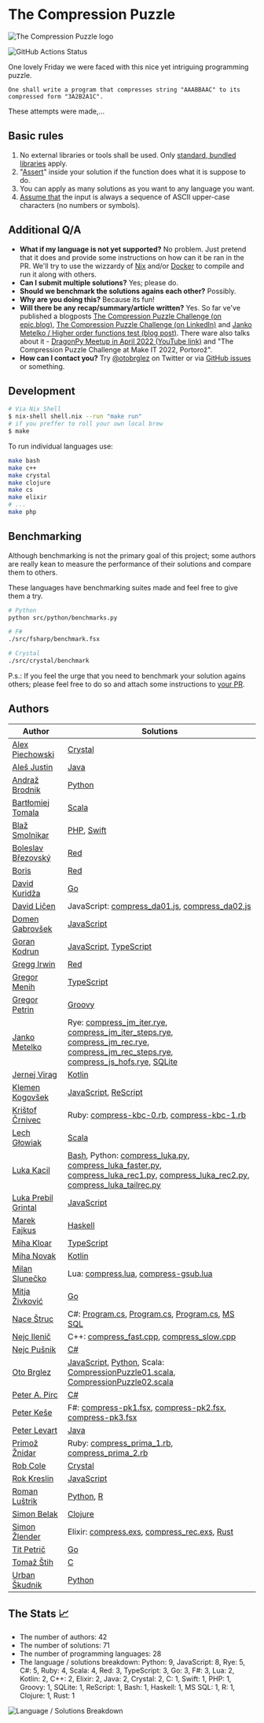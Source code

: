 # The Compression Puzzle

![The Compression Puzzle logo](./compression-puzzle.png)

![GitHub Actions Status](https://github.com/otobrglez/compression-puzzle/actions/workflows/test.yml/badge.svg)

One lovely Friday we were faced with this nice yet intriguing programming puzzle.

```
One shall write a program that compresses string "AAABBAAC" to its compressed form "3A2B2A1C".
```

These attempts were made,...

## Basic rules

1. No external libraries or tools shall be used. Only [standard, bundled libraries](https://en.wikipedia.org/wiki/Standard_library) apply.
2. "[Assert](https://en.wikipedia.org/wiki/Assertion_(software_development))" inside your solution if the function does what it is suppose to do.
3. You can apply as many solutions as you want to any language you want.
4. [Assume that](https://github.com/otobrglez/compression-puzzle/issues/29) the input is always a sequence of ASCII upper-case characters (no numbers or symbols).

## Additional Q/A

- **What if my language is not yet supported?** No problem. Just pretend that it does and provide some instructions on how can it be ran in the PR. We'll try to use the wizzardy of [Nix](https://nixos.org/) and/or [Docker](https://www.docker.com/) to compile and run it along with others.
- **Can I submit multiple solutions?**
Yes; please do.
- **Should we benchmark the solutions agains each other?**
Possibly.
- **Why are you doing this?**
Because its fun!
- **Will there be any recap/summary/article written?**
Yes. So far ve've published a blogposts [The Compression Puzzle Challenge (on epic.blog)](https://epic.blog/programming/2022/03/04/compression-puzzle.html), [The Compression Puzzle Challenge (on LinkedIn)](https://www.linkedin.com/pulse/compression-puzzle-challenge-oto-brglez/) and [Janko Metelko / Higher order functions test (blog post)](https://ryelang.blogspot.com/2022/02/higher-order-functions-test.html). 
There ware also talks about it - [DragonPy Meetup in April 2022 (YouTube link)](https://www.youtube.com/watch?v=eDdlsCM6ZbA) and "The Compression Puzzle Challenge at Make IT 2022, Portorož".
- **How can I contact you?**
Try [@otobrglez](https://twitter.com/otobrglez) on Twitter or via [GitHub issues](https://github.com/otobrglez/compression-puzzle/issues) or something.

## Development

```bash
# Via Nix Shell
$ nix-shell shell.nix --run "make run"
# if you preffer to roll your own local brew
$ make
```

To run individual languages use:

```bash
make bash
make c++
make crystal
make clojure
make cs
make elixir
# ...
make php
```

## Benchmarking

Although benchmarking is not the primary goal of this project; some authors are really kean to measure the performance of their solutions and compare them to others.

These languages have benchmarking suites made and feel free to give them a try.

```bash
# Python
python src/python/benchmarks.py

# F#
./src/fsharp/benchmark.fsx

# Crystal
./src/crystal/benchmark
```

P.s.: If you feel the urge that you need to benchmark your solution agains others; please feel free to do so and attach some instructions to [your PR](https://github.com/otobrglez/compression-puzzle/pulls).

## Authors

| Author | Solutions |
| --- | --- |
|[Alex Piechowski](https://github.com/grepsedawk) | [Crystal](src/crystal/compress_lexer.cr)|
|[Aleš Justin](https://github.com/alesj) | [Java](src/java/Compression.java)|
|[Andraž Brodnik](http://github.com/brodul) | [Python](src/python/compress_brodul.py)|
|[Bartłomiej Tomala](https://github.com/btomala) | [Scala](src/scala/CompressionPuzzle03.scala)|
|[Blaž Smolnikar](https://github.com/GrandFelix) | [PHP](src/php/compress_grandfelix.php), [Swift](src/swift/compress_extension_grandfelix.swift)|
|[Boleslav Březovský](http://github.com/rebolek) | [Red](src/red/compress-rebolek.red)|
|[Boris](https://github.com/hiiamboris) | [Red](src/red/compress-hiiamboris.red)|
|[David Kuridža](https://github.com/davidkuridza) | [Go](src/go/compress_david.go)|
|[David Ličen](https://github.com/davision) | JavaScript: [compress_da01.js](src/javascript/compress_da01.js), [compress_da02.js](src/javascript/compress_da02.js)|
|[Domen Gabrovšek](https://github.com/domengabrovsek) | [JavaScript](src/javascript/compress_dg.js)|
|[Goran Kodrun](https://github.com/liveandie) | [JavaScript](src/javascript/compress_go.js), [TypeScript](src/ts/compress_go2.ts)|
|[Gregg Irwin](https://github.com/greggirwin) | [Red](src/red/compress-gregg.red)|
|[Gregor Menih](https://github.com/gmenih341) | [TypeScript](src/ts/compress_gm.ts)|
|[Gregor Petrin](https://github.com/gregopet) | [Groovy](src/groovy/compress.groovy)|
|[Janko Metelko](https://github.com/refaktor) | Rye: [compress_jm_iter.rye](src/rye/compress_jm_iter.rye), [compress_jm_iter_steps.rye](src/rye/compress_jm_iter_steps.rye), [compress_jm_rec.rye](src/rye/compress_jm_rec.rye), [compress_jm_rec_steps.rye](src/rye/compress_jm_rec_steps.rye), [compress_js_hofs.rye](src/rye/compress_js_hofs.rye), [SQLite](src/sqlite/compress_rec.sql)|
|[Jernej Virag](https://github.com/izacus) | [Kotlin](src/kotlin/compress.kts)|
|[Klemen Kogovšek](https://github.com/kkogovsek) | [JavaScript](src/javascript/compress_reduce_klemen.js), [ReScript](src/rescript/PatternMatchCompress.res)|
|[Krištof Črnivec](https://github.com/MrChriss) | Ruby: [compress-kbc-0.rb](src/ruby/compress-kbc-0.rb), [compress-kbc-1.rb](src/ruby/compress-kbc-1.rb)|
|[Lech Głowiak](https://github.com/LGLO) | [Scala](src/scala/CompressionPuzzle04.scala)|
|[Luka Kacil](https://github.com/lknix) | [Bash](src/bash/compress_lk.sh), Python: [compress_luka.py](src/python/compress_luka.py), [compress_luka_faster.py](src/python/compress_luka_faster.py), [compress_luka_rec1.py](src/python/compress_luka_rec1.py), [compress_luka_rec2.py](src/python/compress_luka_rec2.py), [compress_luka_tailrec.py](src/python/compress_luka_tailrec.py)|
|[Luka Prebil Grintal](https://github.com/LukaPrebil) | [JavaScript](src/javascript/compress_lpg.js)|
|[Marek Fajkus](https://github.com/turboMaCk) | [Haskell](src/haskell/Compress_turbomack.hs)|
|[Miha Kloar](https://github.com/mkloar) | [TypeScript](src/ts/compress_mk.ts)|
|[Miha Novak](https://github.com/mihanovak1024) | [Kotlin](src/kotlin/mn1024_compress.kts)|
|[Milan Slunečko](https://github.com/smi11) | Lua: [compress.lua](src/lua/compress.lua), [compress-gsub.lua](src/lua/compress-gsub.lua)|
|[Mitja Živković](https://linkedin.com/in/mitja-živković-367206) | [Go](src/go/compress_mitja.go)|
|[Nace Štruc](https://github.com/nacestruc) | C#: [Program.cs](src/cs/ns/Program.cs), [Program.cs](src/cs/ns2/Program.cs), [Program.cs](src/cs/ns3/Program.cs), [MS SQL](src/ms-sql/compression-puzzle.sql)|
|[Nejc Ilenič](https://github.com/inejc) | C++: [compress_fast.cpp](src/c++/compress_fast.cpp), [compress_slow.cpp](src/c++/compress_slow.cpp)|
|[Nejc Pušnik](https://github.com/cjenp) | [C#](src/cs/cjenp/Program.cs)|
|[Oto Brglez](https://github.com/otobrglez) | [JavaScript](src/javascript/compress_ob.js), [Python](src/python/compress_ob.py), Scala: [CompressionPuzzle01.scala](src/scala/CompressionPuzzle01.scala), [CompressionPuzzle02.scala](src/scala/CompressionPuzzle02.scala)|
|[Peter A. Pirc](https://github.com/papsl) | [C#](src/cs/pp/Program.cs)|
|[Peter Keše](https://github.com/pkese) | F#: [compress-pk1.fsx](src/fsharp/compress-pk1.fsx), [compress-pk2.fsx](src/fsharp/compress-pk2.fsx), [compress-pk3.fsx](src/fsharp/compress-pk3.fsx)|
|[Peter Levart](https://github.com/plevart) | [Java](src/java/Compression.java)|
|[Primož Žnidar](https://github.com/zprima) | Ruby: [compress_prima_1.rb](src/ruby/compress_prima_1.rb), [compress_prima_2.rb](src/ruby/compress_prima_2.rb)|
|[Rob Cole](https://github.com/robcole) | [Crystal](src/crystal/compress_kbc_0.cr)|
|[Rok Kreslin](https://github.com/rokkreslincom) | [JavaScript](src/javascript/compress_rk.js)|
|[Roman Luštrik](https://github.com/romunov) | [Python](src/python/compress_romunov.py), [R](src/r/compress_romunov.R)|
|[Simon Belak](https://github.com/sbelak) | [Clojure](src/clojure/clojpression-puzzle/src/clojpression_puzzle.clj)|
|[Simon Žlender](https://github.com/szlend) | Elixir: [compress.exs](src/elixir/compress.exs), [compress_rec.exs](src/elixir/compress_rec.exs), [Rust](src/rust/compress.rs)|
|[Tit Petrič](https://github.com/titpetric) | [Go](src/go/compress_tit.go)|
|[Tomaž Štih](https://github.com/tstih) | [C](src/c/tomaz.c)|
|[Urban Škudnik](https://github.com/uskudnik) | [Python](src/python/compress_urban.py)|

## The Stats 📈
- The number of authors: 42
- The number of solutions: 71
- The number of programming languages: 28
- The language / solutions breakdown: Python: 9, JavaScript: 8, Rye: 5, C#: 5, Ruby: 4, Scala: 4, Red: 3, TypeScript: 3, Go: 3, F#: 3, Lua: 2, Kotlin: 2, C++: 2, Elixir: 2, Java: 2, Crystal: 2, C: 1, Swift: 1, PHP: 1, Groovy: 1, SQLite: 1, ReScript: 1, Bash: 1, Haskell: 1, MS SQL: 1, R: 1, Clojure: 1, Rust: 1

![Language / Solutions Breakdown](https://image-charts.com/chart?chs=500x500&chd=t:9,8,5,5,4,4,3,3,3,3,2,2,2,2,2,2,1,1,1,1,1,1,1,1,1,1,1,1&cht=p3&chl=Python|JavaScript|Rye|C%23|Ruby|Scala|Red|TypeScript|Go|F%23|Lua|Kotlin|C%2B%2B|Elixir|Java|Crystal|C|Swift|PHP|Groovy|SQLite|ReScript|Bash|Haskell|MS+SQL|R|Clojure|Rust)

